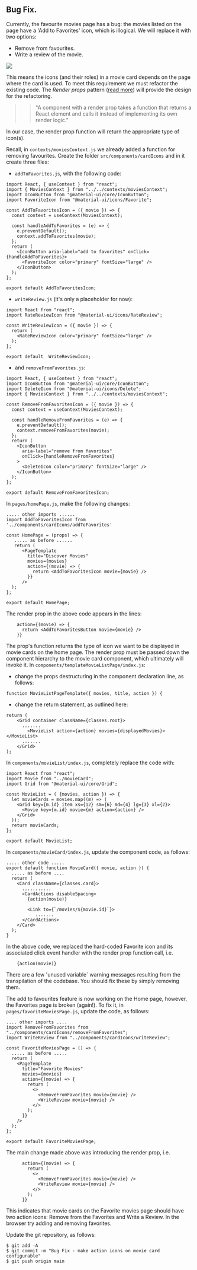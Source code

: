 ## Bug Fix.

Currently, the favourite movies page has a bug: the movies listed on the page have a 'Add to Favorites' icon, which is illogical. We will replace it with two options:

- Remove from favourites.
- Write a review of the movie.

![][favcard]

This means the icons (and their roles) in a movie card depends on the page where the card is used. To meet this requirement we must refactor the existing code. The _Render props_ pattern ([read more][renderprop]) will provide the design for the refactoring.

> > "A component with a render prop takes a function that returns a React element and calls it instead of implementing its own render logic."

In our case, the render prop function will return the appropriate type of icon(s).

Recall, in `contexts/moviesContext.js` we already added a function for removing favourites. Create the folder `src/components/cardIcons` and in it create three files:

- `addToFavorites.js`, with the following code:

```
import React, { useContext } from "react";
import { MoviesContext } from "../../contexts/moviesContext";
import IconButton from "@material-ui/core/IconButton";
import FavoriteIcon from "@material-ui/icons/Favorite";

const AddToFavoritesIcon = ({ movie }) => {
  const context = useContext(MoviesContext);

  const handleAddToFavorites = (e) => {
    e.preventDefault();
    context.addToFavorites(movie);
  };
  return (
    <IconButton aria-label="add to favorites" onClick={handleAddToFavorites}>
      <FavoriteIcon color="primary" fontSize="large" />
    </IconButton>
  );
};

export default AddToFavoritesIcon;
```

- `writeReview.js` (it's only a placeholder for now):

```
import React from "react";
import RateReviewIcon from "@material-ui/icons/RateReview";

const WriteReviewIcon = ({ movie }) => {
  return (
    <RateReviewIcon color="primary" fontSize="large" />
  );
};

export default  WriteReviewIcon;
```

- and `removeFromFavorites.js`:

```
import React, { useContext } from "react";
import IconButton from "@material-ui/core/IconButton";
import DeleteIcon from "@material-ui/icons/Delete";
import { MoviesContext } from "../../contexts/moviesContext";

const RemoveFromFavoritesIcon = ({ movie }) => {
  const context = useContext(MoviesContext);

  const handleRemoveFromFavorites = (e) => {
    e.preventDefault();
    context.removeFromFavorites(movie);
  };
  return (
    <IconButton
      aria-label="remove from favorites"
      onClick={handleRemoveFromFavorites}
    >
      <DeleteIcon color="primary" fontSize="large" />
    </IconButton>
  );
};

export default RemoveFromFavoritesIcon;
```
In `pages/homePage.js`, make the following changes:

```
..... other imports ......
import AddToFavoritesIcon from '../components/cardIcons/addToFavorites'

const HomePage = (props) => {
   ..... as before ......
   return (
      <PageTemplate
        title="Discover Movies"
        movies={movies}
        action={(movie) => {
          return <AddToFavoritesIcon movie={movie} />
        }}
      />
  );
};

export default HomePage;
```
The render prop in the above code appears in the lines:
```
    action={(movie) => {
      return <AddToFavoritesButton movie={movie} />
    }}
```
The prop's function returns the type of icon we want to be displayed in movie cards on the home page. The render prop must be passed down the component hierarchy to the movie card component, which ultimately will invoke it. In `components/templateMovieListPage/index.js`:

- change the props destructuring in the component declaration line, as follows:

```
function MovieListPageTemplate({ movies, title, action }) {
```

- change the return statement, as outlined here:

```
return (
    <Grid container className={classes.root}>
      .......
        <MovieList action={action} movies={displayedMovies}></MovieList>
      .......
    </Grid>
);
```
In `components/movieList/index.js`, completely replace the code with:

```
import React from "react";
import Movie from "../movieCard";
import Grid from "@material-ui/core/Grid";

const MovieList = ( {movies, action }) => {
  let movieCards = movies.map((m) => (
    <Grid key={m.id} item xs={12} sm={6} md={4} lg={3} xl={2}>
      <Movie key={m.id} movie={m} action={action} />
    </Grid>
  ));
  return movieCards;
};

export default MovieList;
```
In `components/movieCard/index.js`, update the component code, as follows:

```
..... other code .....
export default function MovieCard({ movie, action }) {
  ..... as before ....
  return (
    <Card className={classes.card}>
      ...........
      <CardActions disableSpacing>
        {action(movie)}

        <Link to={`/movies/${movie.id}`}>
           .......
      </CardActions>
    </Card>
  );
}
```
In the above code, we replaced the hard-coded Favorite icon and its associated click event handler with the render prop function call, i.e.

```
    {action(movie)}
```
There are a few 'unused variable` warning messages resulting from the transpilation of the codebase. You should fix these by simply removing them.

The add to favourites feature is now working on the Home page, however, the Favorites page is broken (again!). To fix it, in `pages/favoriteMoviesPage.js`, update the code, as follows:

```
.... other imports ....
import RemoveFromFavorites from "../components/cardIcons/removeFromFavorites";
import WriteReview from "../components/cardIcons/writeReview";

const FavoriteMoviesPage = () => {
  ..... as before .....
  return (
    <PageTemplate
      title="Favorite Movies"
      movies={movies}
      action={(movie) => {
        return (
          <>
            <RemoveFromFavorites movie={movie} />
            <WriteReview movie={movie} />
          </>
        );
      }}
    />
  );
};

export default FavoriteMoviesPage;
```
The main change made above was introducing the render prop, i.e.

```
      action={(movie) => {
        return (
          <>
            <RemoveFromFavorites movie={movie} />
            <WriteReview movie={movie} />
          </>
        );
      }}
```

This indicates that movie cards on the Favorite movies page should have two action icons: Remove from the Favorites and Write a Review. In the browser try adding and removing favorites.

Update the git repository, as follows:

```
$ git add -A
$ git commit -m "Bug Fix - make action icons on movie card configurable"
$ git push origin main
```

[renderprop]: https://reactjs.org/docs/render-props.html
[reviewbutton]: ./img/reviewbutton.png
[favcard]: ./img/favcard.png
